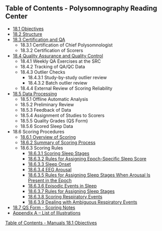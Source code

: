 ## Table of Contents - Polysomnography Reading Center

* [18.1 Objectives](:pages_path:/manuals/psg-reading-center/18-01-objectives.md)
* [18.2 Structure](:pages_path:/manuals/psg-reading-center/18-02-structure.md)
* [18.3 Certification and QA](:pages_path:/manuals/psg-reading-center/18-03-certification-and-qa.md)
  * 18.3.1  Certification of Chief Polysomnologist
  * 18.3.2  Certification of Scorers
* [18.4 Quality Assurance and Quality Control](:pages_path:/manuals/psg-reading-center/18-04-quality-assurance-and-control.md)
  * 18.4.1 Weekly QA Exercises at the SRC
  * 18.4.2 Tracking of QA/QC Data
  * 18.4.3 Outlier Checks
     * 18.4.3.1 Study-by-study outlier review
     * 18.4.3.2 Batch outlier review
  * 18.4.4 External Review of Scoring Reliability
* [18.5 Data Processing](:pages_path:/manuals/psg-reading-center/18-05-data-processing.md)
  * 18.5.1 Offline Automatic Analysis
  * 18.5.2 Preliminary Review
  * 18.5.3 Feedback of Data
  * 18.5.4 Assignment of  Studies to Scorers
  * 18.5.5 Quality Grades (QS Form)
  * 18.5.6 Scored Sleep Data
* 18.6 Scoring Procedures
  * [18.6.1 Overview of Scoring](:pages_path:/manuals/psg-reading-center/18-06-01-overview-of-scoring.md)
  * [18.6.2 Summary of Scoring Process](:pages_path:/manuals/psg-reading-center/18-06-02-scoring-rules.md)
  * 18.6.3 Scoring Rules
    * [18.6.3.1 Scoring Sleep Stages](:pages_path:/manuals/psg-reading-center/18-06-03-01-scoring-sleep-stages.md)
    * [18.6.3.2 Rules for Assigning Epoch-Specific Sleep Score](:pages_path:/manuals/psg-reading-center/18-06-03-02-rules-for-assigning-epoch-specific-sleep-score.md)
    * [18.6.3.3 Sleep Onset](:pages_path:/manuals/psg-reading-center/18-06-03-03-sleep-onset.md)
    * [18.6.3.4 EEG Arousal](:pages_path:/manuals/psg-reading-center/18-06-03-04-eeg-arousal.md)
    * [18.6.3.5 Rules for Assigning Sleep Stages When Arousal Is Present in the Epoch](:pages_path:/manuals/psg-reading-center/18-06-03-05-rules-for-assigning-sleep-stages-when-arousal-is-present-in-the-epoch.md)
    * [18.6.3.6 Episodic Events in Sleep](:pages_path:/manuals/psg-reading-center/18-06-03-06-episodic-events-in-sleep.md)
    * [18.6.3.7 Rules for Assigning Sleep Stages](:pages_path:/manuals/psg-reading-center/18-06-03-07-rules-for-assigning-sleep-stages.md)
    * [18.6.3.8 Scoring Respiratory Events](:pages_path:/manuals/psg-reading-center/18-06-03-08-scoring-respiratory-events.md)
    * [18.6.3.9 Dealing with Ambiguous Respiratory Events](:pages_path:/manuals/psg-reading-center/18-06-03-09-dealing-with-ambiguous-respiratory-events.md)
* [18.7 QS Form - Scoring Notes](:pages_path:/manuals/psg-reading-center/18-07-qs-form-scoring-notes.md)
* [Appendix A – List of Illustrations](:pages_path:/manuals/psg-reading-center/18-AA-list-of-illustrations.md)



<div class="center">
<div class="btn-group">
  <a href=":pages_path:/manuals/manual-toc.md" class="btn btn-default">
    <span class="glyphicon glyphicon-chevron-left"></span>
    Table of Contents - Manuals
  </a>

  <a href=":pages_path:/manuals/psg-reading-center/18-01-objectives.md" class="btn btn-success">
    18.1 Objectives
    <span class="glyphicon glyphicon-chevron-right"></span>
  </a>
</div>
</div>
